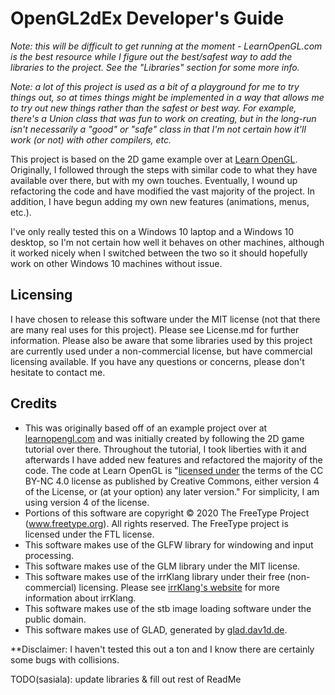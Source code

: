 # OpenGL2dEx Developer's Guide
*Note: this will be difficult to get running at the moment - LearnOpenGL.com is the best resource while I figure out the best/safest way to add the libraries to the project.  See the "Libraries" section for some more info.*

*Note: a lot of this project is used as a bit of a playground for me to try things out, so at times things might be implemented in a way that allows me to try out new things rather than the safest or best way.  For example, there's a Union class that was fun to work on creating, but in the long-run isn't necessarily a "good" or "safe" class in that I'm not certain how it'll work (or not) with other compilers, etc.*

This project is based on the 2D game example over at [Learn OpenGL](https://learnopengl.com).  Originally, I followed through the steps with similar code to what they have available over there, but with my own touches.  Eventually, I wound up refactoring the code and have modified the vast majority of the project.  In addition, I have begun adding my own new features (animations, menus, etc.).  

I've only really tested this on a Windows 10 laptop and a Windows 10 desktop, so I'm not certain how well it behaves on other machines, although it worked nicely when I switched between the two so it should hopefully work on other Windows 10 machines without issue.

## Licensing
I have chosen to release this software under the MIT license (not that there are many real uses for this project).  Please see License.md for further information.  Please also be aware that some libraries used by this project are currently used under a non-commercial license, but have commercial licensing available.  If you have any questions or concerns, please don't hesitate to contact me.

## Credits
 * This was originally based off of an example project over at [learnopengl.com](https://learnopengl.com) and was initially created by following the 2D game tutorial over there.  Throughout the tutorial, I took liberties with it and afterwards I have added new features and refactored the majority of the code.  The code at Learn OpenGL is "[licensed under](https://learnopengl.com/About) the terms of the CC BY-NC 4.0 license as published by Creative Commons, either version 4 of the License, or (at your option) any later version."  For simplicity, I am using version 4 of the license.
 * Portions of this software are copyright © 2020 The FreeType Project (www.freetype.org).  All rights reserved.  The FreeType project is licensed under the FTL license.
 * This software makes use of the GLFW library for windowing and input processing.
 * This software makes use of the GLM library under the MIT license.
 * This software makes use of the irrKlang library under their free (non-commercial) licensing.  Please see [irrKlang's website](https://www.ambiera.com/irrklang/index.html) for more information about irrKlang.
 * This software makes use of the stb image loading software under the public domain.
 * This software makes use of GLAD, generated by [glad.dav1d.de](https://glad.dav1d.de/).

**Disclaimer: I haven't tested this out a ton and I know there are certainly some bugs with collisions.

TODO(sasiala): update libraries & fill out rest of ReadMe
